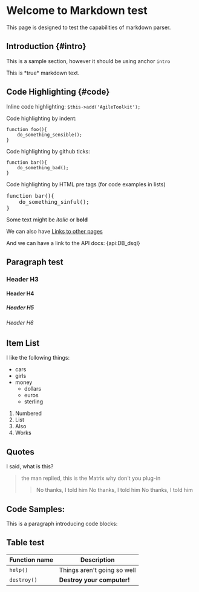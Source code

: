 Welcome to Markdown test
====
This page is designed to test the capabilities of markdown parser.

Introduction {#intro}
----
This is a sample section, however it should be using anchor `intro`

<div markdown="1">
This is *true* markdown text.
</div>

Code Highlighting {#code}
----
Inline code highlighting: `$this->add('AgileToolkit');`

Code highlighting by indent:

    function foo(){
        do_something_sensible();
    }

Code highlighting by github ticks:

```
function bar(){
    do_something_bad();
}
```

Code highlighting by HTML pre tags (for code examples in lists)

<pre>
function bar(){
    do_something_sinful();
}
</pre>

Some text might be *italic* or **bold**

We can also have [Links to other pages](http://yahoo.com/)

And we can have a link to the API docs: {api:DB_dsql}

Paragraph test
----

### Header H3

#### Header H4

##### Header H5

###### Header H6

Item List
----
I like the following things:

- cars
- girls
- money
  - dollars
  - euros  
  - sterling

1. Numbered
1. List
1. Also
1. Works


Quotes
----

I said, what is this?
> the man replied, this is the Matrix
> why don't you plug-in
> > No thanks, I told him
> > No thanks, I told him
> > No thanks, I told him

Code Samples:
----
This is a paragraph introducing code blocks:


Table test
----

| Function name | Description                    |
| ------------- | ------------------------------ |
| `help()`      | Things aren't going so well    |
| `destroy()`   | **Destroy your computer!**     |
